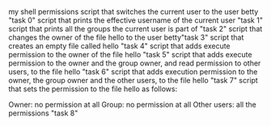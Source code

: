 my shell permissions
script that switches the current user to the user betty "task 0"
script that prints the effective username of the current user "task 1"
script that prints all the groups the current user is part of "task 2"
script that changes the owner of the file hello to the user betty"task 3"
script that creates an empty file called hello "task 4"
script that adds execute permission to the owner of the file hello "task 5"
script that adds execute permission to the owner and the group owner, and read permission to other users, to the file hello "task 6"
script that adds execution permission to the owner, the group owner and the other users, to the file hello "task 7"
script that sets the permission to the file hello as follows:

Owner: no permission at all
Group: no permission at all
Other users: all the permissions "task 8"
